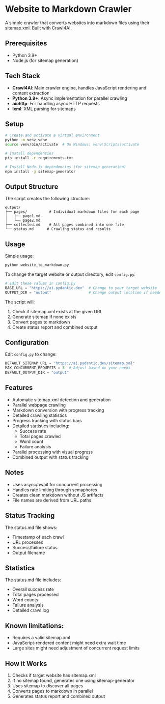 # Website to Markdown Crawler

A simple crawler that converts websites into markdown files using their sitemap.xml. Built with Crawl4AI.

## Prerequisites

- Python 3.9+
- Node.js (for sitemap generation)

## Tech Stack

- **Crawl4AI**: Main crawler engine, handles JavaScript rendering and content extraction
- **Python 3.9+**: Async implementation for parallel crawling
- **aiohttp**: For handling async HTTP requests
- **lxml**: XML parsing for sitemaps

## Setup

```bash
# Create and activate a virtual environment
python -m venv venv
source venv/bin/activate  # On Windows: venv\Scripts\activate

# Install dependencies
pip install -r requirements.txt

# Install Node.js dependencies (for sitemap generation)
npm install -g sitemap-generator
```

## Output Structure

The script creates the following structure:
```
output/
├── pages/          # Individual markdown files for each page
│   ├── page1.md
│   └── page2.md
├── collected.md    # All pages combined into one file
└── status.md      # Crawling status and results
```

## Usage

Simple usage:
```bash
python website_to_markdown.py
```


To change the target website or output directory, edit `config.py`:
```python
# Edit these values in config.py
BASE_URL = "https://ai.pydantic.dev"  # Change to your target website
OUTPUT_DIR = "output"                 # Change output location if needed
```

The script will:
1. Check if sitemap.xml exists at the given URL
2. Generate sitemap if none exists
3. Convert pages to markdown
4. Create status report and combined output


## Configuration

Edit `config.py` to change:
```python
DEFAULT_SITEMAP_URL = "https://ai.pydantic.dev/sitemap.xml"
MAX_CONCURRENT_REQUESTS = 5  # Adjust based on your needs
DEFAULT_OUTPUT_DIR = "output"
```

## Features

- Automatic sitemap.xml detection and generation
- Parallel webpage crawling
- Markdown conversion with progress tracking
- Detailed crawling statistics
- Progress tracking with status bars
- Detailed statistics including:
  - Success rate
  - Total pages crawled
  - Word count
  - Failure analysis
- Parallel processing with visual progress
- Combined output with status tracking

## Notes

- Uses async/await for concurrent processing
- Handles rate limiting through semaphores
- Creates clean markdown without JS artifacts
- File names are derived from URL paths

## Status Tracking

The status.md file shows:
- Timestamp of each crawl
- URL processed
- Success/failure status
- Output filename

## Statistics

The status.md file includes:
- Overall success rate
- Total pages processed
- Word counts
- Failure analysis
- Detailed crawl log

## Known limitations:

- Requires a valid sitemap.xml
- JavaScript-rendered content might need extra wait time
- Large sites might need adjustment of concurrent request limits

## How it Works

1. Checks if target website has sitemap.xml
2. If no sitemap found, generates one using sitemap-generator
3. Uses sitemap to discover all pages
4. Converts pages to markdown in parallel
5. Generates status report and combined output
